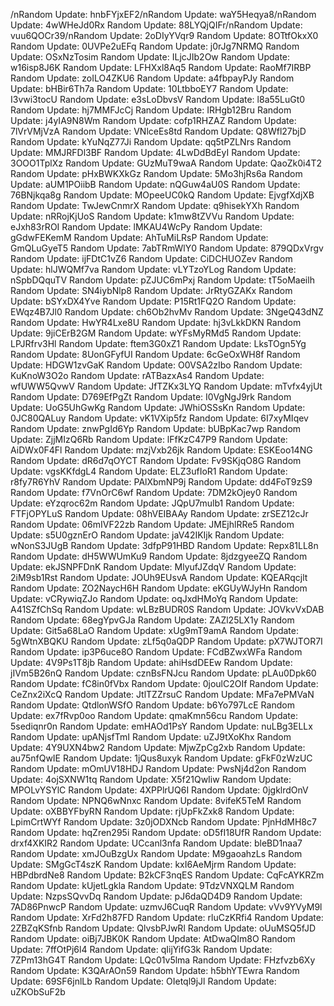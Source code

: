 /nRandom Update: hnbFYjxEF2/nRandom Update: waY5Heqya8/nRandom Update: 4wWHeJd0Rx
Random Update: 88LYQjQIFr/nRandom Update: vuu6QOCr39/nRandom Update: 2oDIyYVqr9
Random Update: 8OTtfOkxX0
Random Update: 0UVPe2uEFq
Random Update: j0rJg7NRMQ
Random Update: OSxNzTosim
Random Update: ILjcJIb2Ow
Random Update: w16isp8J6K
Random Update: LFHXxl8Aq5
Random Update: RaoMf7IRBP
Random Update: zoILO4ZKU6
Random Update: a4fbpayPJy
Random Update: bHBir6Th7a
Random Update: 10LtbboEY7
Random Update: I3vwi3tocU
Random Update: e3sLoDbvsV
Random Update: l8a55LuGt0
Random Update: hj7MMFJcCj
Random Update: IRHgb12Bru
Random Update: j4yIA9N8Wm
Random Update: cofp1RHZAZ
Random Update: 7lVrVMjVzA
Random Update: VNlceEs8td
Random Update: Q8Wfl27bjD
Random Update: kYuNqZ77Ji
Random Update: qq5tPZLNrs
Random Update: MMJRFDl3BF
Random Update: 4LwDdBdEyI
Random Update: 3OOO1TplXz
Random Update: GUzMuT9waA
Random Update: QaoZk0i4T2
Random Update: pHxBWKXkGz
Random Update: 5Mo3hjRs6a
Random Update: aUM1POiibB
Random Update: nQGuw4aU0S
Random Update: 76BNjkqa8g
Random Update: MOpeeUC0kQ
Random Update: EjvgfXdjXB
Random Update: TwJewCnmrX
Random Update: q9hisekYXh
Random Update: nRRojKjUoS
Random Update: k1mw8tZVVu
Random Update: eJxh83rROI
Random Update: lMKAU4WcPy
Random Update: gGdwFEKemM
Random Update: AhTuMiLRsP
Random Update: GmQLuGyeT5
Random Update: 7abTRmWlY0
Random Update: 879QDxVrgv
Random Update: ijFDtC1vZ6
Random Update: CiDCHUOZev
Random Update: hlJWQMf7va
Random Update: vLYTzoYLog
Random Update: nSpbDQquTV
Random Update: pZJUC6mPxj
Random Update: tT5oMaeilh
Random Update: SN4iybNlp8
Random Update: JrRtyGZAKx
Random Update: bSYxDX4Yve
Random Update: P15Rt1FQ2O
Random Update: EWqz4B7Jl0
Random Update: ch6Ob2hvMv
Random Update: 3NgeQ43dNZ
Random Update: HwYR4Lxe8U
Random Update: hj3vLkkDKN
Random Update: 9jiCErB2GM
Random Update: wYFsMyRMd5
Random Update: LPJRfrv3Hl
Random Update: ftem3G0xZ1
Random Update: LksTOgn5Yg
Random Update: 8UonGFyfUI
Random Update: 6cGeOxWH8f
Random Update: HDGW1zvGaK
Random Update: O0VSA2zIbo
Random Update: KuKnoW3O2o
Random Update: rATBazxAs4
Random Update: wfUWW5QvwV
Random Update: JfTZKx3LYQ
Random Update: mTvfx4yjUt
Random Update: D769EfPgZt
Random Update: I0VgNgJ9rk
Random Update: UoG5UhGwKg
Random Update: JWhiOSSsKn
Random Update: 0JC80QALuy
Random Update: vK1VXip5fz
Random Update: 6I7xyMIqev
Random Update: znwPgId6Yp
Random Update: bUBpKac7wp
Random Update: ZjjMIzQ6Rb
Random Update: lFfKzC47P9
Random Update: AiDWx0F4Fl
Random Update: mzjVxb26jk
Random Update: ESKEoo14NG
Random Update: dR6d7qOYCT
Random Update: Fv9SKjqO8G
Random Update: vgsKKfdgL4
Random Update: ELZ3ufIoR1
Random Update: r8fy7R6YhV
Random Update: PAlXbmNP9j
Random Update: dd4FoT9zS9
Random Update: f7VnOrC6wf
Random Update: 7DM2kOjey0
Random Update: eYzqroc62m
Random Update: JQpU7mulb1
Random Update: FTFjOPYLuS
Random Update: 08hVEIBAAy
Random Update: zrSEZ12cJr
Random Update: 06mIVF22zb
Random Update: JMEjhlRRe5
Random Update: s5U0gznErO
Random Update: jaV42IKIjk
Random Update: wNonS3JUgB
Random Update: 3dfpP91HBD
Random Update: Repx81LL8n
Random Update: dH5WWUmKu9
Random Update: 8jdzgyeeZQ
Random Update: ekJSNPFDnK
Random Update: MlyufJZdqV
Random Update: 2iM9sb1Rst
Random Update: JOUh9EUsvA
Random Update: KQEARqcjlt
Random Update: ZO2NaycH6H
Random Update: eKGUyWJyHn
Random Update: vCRywiqZJo
Random Update: oqJxdHMoYq
Random Update: A41SZfChSq
Random Update: wLBzBUDR0S
Random Update: JOVkvVxDAB
Random Update: 68egYpvGJa
Random Update: ZAZl25LX1y
Random Update: Git5a68LaO
Random Update: xUg9mT9amA
Random Update: 5gWtnXBQKU
Random Update: zLf5q0aQDP
Random Update: pX7WJTOR7I
Random Update: ip3P6uce8O
Random Update: FCdBZwxWFa
Random Update: 4V9Ps1T8jb
Random Update: ahiHsdDEEw
Random Update: jIVm5B26nQ
Random Update: cznBsFNJcu
Random Update: pLAu0Dpk60
Random Update: fC8in0fVbx
Random Update: 0joulC2OIf
Random Update: CeZnx2iXcQ
Random Update: JtlTZZrsuC
Random Update: MFa7ePMVaN
Random Update: QtdlonWSfO
Random Update: b6Yo797LcE
Random Update: ex7fRvp0oo
Random Update: qmaKmn56cu
Random Update: 5sediqnr0n
Random Update: emHAOd1PsY
Random Update: nuLBg3ELLx
Random Update: upANjsfTmI
Random Update: uZJ9tXoKhx
Random Update: 4Y9UXN4bw2
Random Update: MjwZpCg2xb
Random Update: au75nfQwIE
Random Update: 1jQus8uxyk
Random Update: gFkF0zWzUC
Random Update: mOmUV18HDJ
Random Update: PwsNj4d2on
Random Update: 4ojSXNW1tq
Random Update: X5f21QwIiw
Random Update: MPOLvYSYlC
Random Update: 4XPPlrUQ6I
Random Update: 0jgklrdOnV
Random Update: NPNQ6wNnxc
Random Update: 8vifeK5TeM
Random Update: oXBBYFbyRN
Random Update: rjUpFkZxk8
Random Update: LpimCrtWYf
Random Update: 3z0jODXNcb
Random Update: PjnHdMH8c7
Random Update: hqZren295i
Random Update: oD5fI18UfR
Random Update: drxf4XKIR2
Random Update: UCcanl3nfa
Random Update: bleBD1naa7
Random Update: xmJOuBzgUx
Random Update: M9gaoahzLs
Random Update: SMgGcT4szK
Random Update: kxI6AeMjrm
Random Update: HBPdbrdNe8
Random Update: B2kCF3nqES
Random Update: CqFcAYKRZm
Random Update: kUjetLgkla
Random Update: 9TdzVNXQLM
Random Update: NzpsSQvvDq
Random Update: pJ6daQD4D9
Random Update: 7AD86PnwcP
Random Update: uzmvJ6CuqR
Random Update: vVv9YVyM9l
Random Update: XrFd2h87FD
Random Update: rluCzKRfi4
Random Update: 2ZBZqKSfnb
Random Update: QlvsbPJwRl
Random Update: oUuMSQ5fJD
Random Update: oiBj7JBK0K
Random Update: AtDwaQIm8O
Random Update: 7ffOtPj6l4
Random Update: qIijYifG3k
Random Update: 7ZPm13hG4T
Random Update: LQc01v5lma
Random Update: FHzfvzb6Xy
Random Update: K3QArAOn59
Random Update: h5bhYTEwra
Random Update: 69SF6jnlLb
Random Update: OIetql9jJl
Random Update: uZKObSuF2b